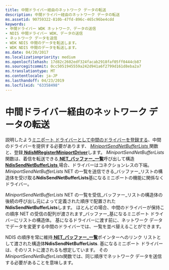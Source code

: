 ```yaml
---
title: 中間ドライバー経由のネットワーク データの転送
description: 中間ドライバー経由のネットワーク データの転送
ms.assetid: 90759322-810b-47fd-896c-465c96be4cdd
keywords:
- 中間ドライバー WDK ネットワーク、データの送信
- NDIS 中間ドライバー WDK、データの送信
- ネットワーク データを送信
- WDK NDIS 中間のデータを転送します。
- WDK NDIS 中間のデータを転送します。
ms.date: 04/20/2017
ms.localizationpriority: medium
ms.openlocfilehash: 17d82c2602edf324facab2918faf05ff0444cb87
ms.sourcegitcommit: 0cc5051945559a242d941a6f2799d161d8eba2a7
ms.translationtype: MT
ms.contentlocale: ja-JP
ms.lasthandoff: 04/23/2019
ms.locfileid: "63358498"
---
```

# <a name="transmitting-network-data-through-an-intermediate-driver"></a>中間ドライバー経由のネットワーク データの転送





説明したよう[ミニポート ドライバーとして中間のドライバーを登録する](registering-an-intermediate-driver-as-a-miniport-driver.md)、中間のドライバーを提供する必要があります、 [ *MiniportSendNetBufferLists* ](https://msdn.microsoft.com/library/windows/hardware/ff559440)関数と、登録[ **NdisMRegisterMiniportDriver**](https://msdn.microsoft.com/library/windows/hardware/ff563654)します。 *MiniportSendNetBufferLists*関数は、着信を転送できる[ **NET\_バッファー\_一覧**](https://msdn.microsoft.com/library/windows/hardware/ff568388)呼び出して構造[**NdisSendNetBufferLists** ](https://msdn.microsoft.com/library/windows/hardware/ff564535)場合、ドライバーはコネクションレスの下端。 *MiniportSendNetBufferLists* NET の一覧を送信できる\_バッファー\_リストの構造体を受け取る**NdisSendNetBufferLists**基になるミニポートの機能に関係なくドライバー。

*MiniportSendNetBufferLists* NET の一覧を受信\_バッファー\_リストの構造体の後続の呼び出し元によって定義された順序で配置された**NdisSendNetBufferLists**します。 ほとんどの場合、中間のドライバーが保持この順序 NET の受信の配列が渡されます\_バッファー\_基になるミニポート ドライバーにリストの構造体。 基になるドライバーに渡す前に、ネットワーク データでデータを変更する中間のドライバーでは、一覧を並べ替えることができます。

NDIS の順序を常に維持[ **NET\_バッファー\_一覧**](https://msdn.microsoft.com/library/windows/hardware/ff568388)ポインターへのリンク リストとして渡された構造体**NdisSendNetBufferLists**. 基になるミニポート ドライバーは、そのリストに渡されるも想定しています。 その*MiniportSendNetBufferLists*関数では、同じ順序でネットワーク データを送信する必要があることを意味します。

 

 





